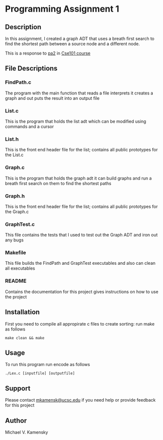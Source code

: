 # Programming Assignment 1 

## Description
In this assignment, I created a graph ADT that uses a breath first search to find the shortest path between a source node and a different node.

This is a response to [pa2](https://people.ucsc.edu/~ptantalo/cse101/Spring23/pa2.pdf) in [Cse101 course](https://people.ucsc.edu/~ptantalo/cse101/Spring23/)

## File Descriptions

### FindPath.c
The program with the main function that reads a file interprets it creates a graph and out puts the result into an output file

### List.c
This is the program that holds the list adt which can be modified using commands and a cursor

### List.h
This is the front end header file for the list; contains all public prototypes for the List.c

### Graph.c
This is the program that holds the graph adt it can build graphs and run a breath first search on them to find the shortest paths

### Graph.h
This is the front end header file for the list; contains all public prototypes for the Graph.c

### GraphTest.c
This file contains the tests that I used to test out the Graph ADT and iron out any bugs

### Makefile
This file builds the FindPath and GraphTest executables and also can clean all executables

### README
Contains the documentation for this project gives instructions on how to use the project

## Installation
First you need to compile all appropirate c files to create sorting: run make as follows
```
make clean && make
```

## Usage
To run this program run encode as follows
```
./Lex.c [inputfile] [outputfile]
```


## Support
Please contact mkamensk@ucsc.edu if you need help or provide feedback for this project


## Author
Michael V. Kamensky